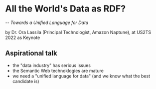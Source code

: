 # All the World's Data as RDF?

_-- Towards a Unified Language for Data_

by Dr. Ora Lassila (Principal Technologist, Amazon Naptune), at US2TS 2022 as Keynote

## Aspirational talk

- the "data industry" has serious issues
- the Semantic Web technoklogies are mature
- we need a "unified language for data" (and we know what the best candidate is)

